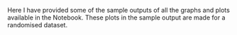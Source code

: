 Here I have provided some of the sample outputs of all the graphs and plots available in the Notebook.
These plots in the sample output are made for a randomised dataset.
